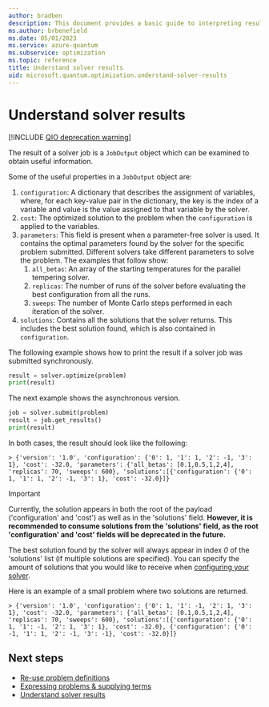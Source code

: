 ```yaml
---
author: bradben
description: This document provides a basic guide to interpreting results of optimization problems solved in Azure Quantum using Python.
ms.author: brbenefield
ms.date: 05/01/2023
ms.service: azure-quantum
ms.subservice: optimization
ms.topic: reference
title: Understand solver results
uid: microsoft.quantum.optimization.understand-solver-results
---
```


# Understand solver results

[!INCLUDE [QIO deprecation warning](includes/qio-deprecate-warning.md)]

The result of a solver job is a `JobOutput` object which can be examined to obtain useful information. 

Some of the useful properties in a `JobOutput` object are: 

1. `configuration`: A dictionary that describes the assignment of variables, where, for each key-value pair in the dictionary, the key is the index of a variable and value is the value assigned to that variable by the solver.
2. `cost`: The optimized solution to the problem when the `configuration` is applied to the variables.
3. `parameters`: This field is present when a parameter-free solver is used. It contains the optimal parameters found by the solver for the specific problem submitted. Different solvers take different parameters to solve the problem. The examples that follow show: 
   1. `all_betas`: An array of the starting temperatures for the parallel tempering solver.
   2. `replicas`: The number of runs of the solver before evaluating the best configuration from all the runs.
   3. `sweeps`: The number of Monte Carlo steps performed in each iteration of the solver.
4. `solutions`: Contains all the solutions that the solver returns. This includes the best solution found, which is also contained in `configuration`. 

The following example shows how to print the result if a solver job was submitted synchronously.

```py
result = solver.optimize(problem)
print(result)
```

The next example shows the asynchronous version.

```py
job = solver.submit(problem)
result = job.get_results()
print(result)
```

In both cases, the result should look like the following:

```output
> {'version': '1.0', 'configuration': {'0': 1, '1': 1, '2': -1, '3': 1}, 'cost': -32.0, 'parameters': {'all_betas': [0.1,0.5,1,2,4], 'replicas': 70, 'sweeps': 600}, 'solutions':[{'configuration': {'0': 1, '1': 1, '2': -1, '3': 1}, 'cost': -32.0}]}
```

>[!IMPORTANT]
>Currently, the solution appears in both the root of the payload ('configuration' and 'cost') as well as in the 'solutions' field. **However, it is recommended to consume solutions from the 'solutions' field, as the root 'configuration' and 'cost' fields will be deprecated in the future.**

The best solution found by the solver will always appear in index *0* of the 'solutions' list (if multiple solutions are specified).  You can specify the amount of solutions that you would like to receive when [configuring your solver](xref:microsoft.quantum.optimization.apply-solver#returning-multiple-solutions). 

Here is an example of a small problem where two solutions are returned. 

```output
> {'version': '1.0', 'configuration': {'0': 1, '1': -1, '2': 1, '3': 1}, 'cost': -32.0, 'parameters': {'all_betas': [0.1,0.5,1,2,4], 'replicas': 70, 'sweeps': 600}, 'solutions':[{'configuration': {'0': 1, '1': -1, '2': 1, '3': 1}, 'cost': -32.0}, {'configuration': {'0': -1, '1': 1, '2': -1, '3': -1}, 'cost': -32.0}]}
```

## Next steps

- [Re-use problem definitions](xref:microsoft.quantum.optimization.reuse-problem-definitions)
- [Expressing problems & supplying terms](xref:microsoft.quantum.optimization.express-problem)
- [Understand solver results](xref:microsoft.quantum.optimization.understand-solver-results)
